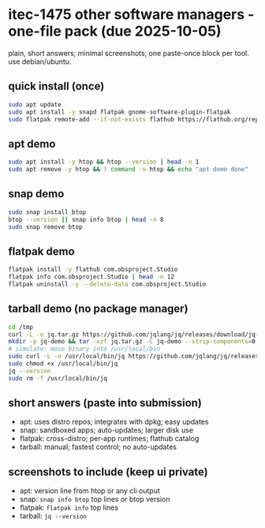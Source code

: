 # itec-1475 other software managers - one-file pack (due 2025-10-05)

plain, short answers; minimal screenshots; one paste-once block per tool. use debian/ubuntu.

## quick install (once)
```bash
sudo apt update
sudo apt install -y snapd flatpak gnome-software-plugin-flatpak
sudo flatpak remote-add --if-not-exists flathub https://flathub.org/repo/flathub.flatpakrepo
```

## apt demo
```bash
sudo apt install -y htop && htop --version | head -n 1
sudo apt remove -y htop && ! command -v htop && echo "apt demo done"
```

## snap demo
```bash
sudo snap install btop
btop --version || snap info btop | head -n 8
sudo snap remove btop
```

## flatpak demo
```bash
flatpak install -y flathub com.obsproject.Studio
flatpak info com.obsproject.Studio | head -n 12
flatpak uninstall -y --delete-data com.obsproject.Studio
```

## tarball demo (no package manager)
```bash
cd /tmp
curl -L -o jq.tar.gz https://github.com/jqlang/jq/releases/download/jq-1.7.1/jq-linux-amd64.tar.gz
mkdir -p jq-demo && tar -xzf jq.tar.gz -C jq-demo --strip-components=0 || true
# simulate: move binary into /usr/local/bin
sudo curl -L -o /usr/local/bin/jq https://github.com/jqlang/jq/releases/download/jq-1.7.1/jq-linux-amd64
sudo chmod +x /usr/local/bin/jq
jq --version
sudo rm -f /usr/local/bin/jq
```

## short answers (paste into submission)
- apt: uses distro repos; integrates with dpkg; easy updates
- snap: sandboxed apps; auto-updates; larger disk use
- flatpak: cross-distro; per-app runtimes; flathub catalog
- tarball: manual; fastest control; no auto-updates

## screenshots to include (keep ui private)
- apt: version line from htop or any cli output
- snap: `snap info btop` top lines or btop version
- flatpak: `flatpak info` top lines
- tarball: `jq --version`
